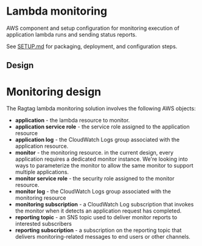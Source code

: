 # Lambda monitoring

AWS component and setup configuration for monitoring execution of application lambda runs and sending status reports.

See [SETUP.md](SETUP.md) for packaging, deployment, and configuration steps.

## Design

# Monitoring design

The Ragtag lambda monitoring solution involves the following AWS objects:

* **application** - the lambda resource to monitor. 
* **application service role** - the service role assigned to the application resource
* **application log** - the CloudWatch Logs group associated with the application resource.
* **monitor** - the monitoring resource. in the current design, every application requires a dedicated monitor instance. We're looking into ways to
   parameterize the monitor to allow the same monitor to support multiple applications.
* **monitor service role** - the security role assigned to the monitor resource.
* **monitor log** - the CloudWatch Logs group associated with the monitoring resource
* **monitoring subscription** - a CloudWatch Log subscription that invokes the monitor when it detects an application request has completed.
* **reporting topic** - an SNS topic used to deliver monitor reports to interested subscribers
* **reporting subscription** - a subscription on the reporting topic that delivers monitoring-related messages to end users or other channels.